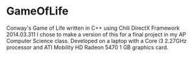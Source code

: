 GameOfLife
==========

Conway's Game of Life written in C++ using Chili DirectX Framework 2014.03.311  I chose to make a version of this for a final project in my AP Computer Science class.  Developed on a laptop with a Core i3 2.27GHz processor and ATI Mobility HD Radeon 5470 1 GB graphics card.
